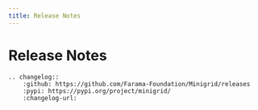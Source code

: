 ```yaml
---
title: Release Notes
---
```


# Release Notes

```{eval-rst}
.. changelog::
    :github: https://github.com/Farama-Foundation/Minigrid/releases
    :pypi: https://pypi.org/project/minigrid/
    :changelog-url:
```
